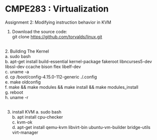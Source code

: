 # CMPE283 : Virtualization </br>
Assignment 2: Modifying instruction behavior in KVM </br>
1. Download the source code: </br>
git clone https://github.com/torvalds/linux.git   </br>
</br>
2. Building The Kernel   </br>
 a. sudo bash   </br>
 b. apt-get install build-essential kernel-package fakeroot libncurses5-dev libssl-dev ccache bison flex libelf-dev  </br>
c. uname -a </br>
d. cp /boot/config-4.15.0-112-generic    ./.config  </br>
e. make oldconfig  </br>
f. make && make modules && make install && make modules_install  </br>
g. reboot  </br>
h. uname -r  </br>
</br>

3. install KVM
a. sudo bash   </br>
b. apt install cpu-checker  </br>
c. kvm-ok  </br>
d. apt-get install qemu-kvm libvirt-bin ubuntu-vm-builder bridge-utils virt-manager   </br>
